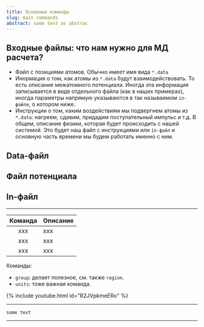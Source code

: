 ```yaml
---
title: Основные команды 
slug: main commands
abstract: some text as abstrac
---
```


## Входные файлы: что нам нужно для МД расчета?

- Файл с позициями атомов. Обычно имеет имя вида `*.data`
- Инормация о том, как атомы из `*.data` будут взаимодействовать. То есть описание межатомного потенциала. Иногда эта информация записывается в виде отдельного файла (как в наших примерах), иногда параметры напрямую указываются в так называемом `in-файле`, о котором ниже.
- Инструкции о том, каким воздействиям мы подвергнем атомы из `*.data`: нагреем, сдавим, придадим поступательный импульс и т.д. В общем, описание физики, которая будет происходить с нашей системой. Это будет наш файл с инструкциями или `in-файл` и основную часть времени мы будем работать именно с ним.


## Data-файл

## Файл потенциала

## In-файл


---

<div class="table-wrapper" markdown="block">

| Команда | Описание   | 
|:--:|:-------------------------|
| xxx  | xxx        | 
| xxx  | xxx        | 
| xxx  | xxx        | 

</div>


Команды:
- `group`: делает полезное, см. также `region`.
- `units`: тоже важная команда.

{% include youtube.html id="R2JVpkmeERo" %}

---
```
some text
```
---
